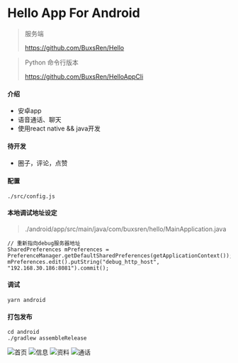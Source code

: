 # Hello App For Android

> 服务端
>
> https://github.com/BuxsRen/Hello

> Python 命令行版本
>
> https://github.com/BuxsRen/HelloAppCli

#### 介绍

- 安卓app
- 语音通话、聊天
- 使用react native && java开发

#### 待开发
- 圈子，评论，点赞

#### 配置
```shell script
./src/config.js
```

#### 本地调试地址设定
> ./android/app/src/main/java/com/buxsren/hello/MainApplication.java
```text
// 重新指向debug服务器地址
SharedPreferences mPreferences = PreferenceManager.getDefaultSharedPreferences(getApplicationContext());
mPreferences.edit().putString("debug_http_host", "192.168.30.186:8081").commit();
```

#### 调试
```shell script
yarn android
```

#### 打包发布
```shell script
cd android
./gradlew assembleRelease
```

![首页](./src/static/home.jpg)
![信息](./src/static/info.jpg)
![资料](./src/static/edit.jpg)
![通话](./src/static/call.jpg)
